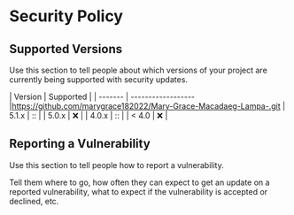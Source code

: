 # Security Policy

## Supported Versions

Use this section to tell people about which versions of your project are
currently being supported with security updates.

| Version | Supported          |
| ------- | ------------------ |https://github.com/marygrace182022/Mary-Grace-Macadaeg-Lampa-.git
| 5.1.x   | :: |
| 5.0.x   | :x:                |
| 4.0.x   | :: |
| < 4.0   | :x:                |

## Reporting a Vulnerability

Use this section to tell people how to report a vulnerability.

Tell them where to go, how often they can expect to get an update on a
reported vulnerability, what to expect if the vulnerability is accepted or
declined, etc.

